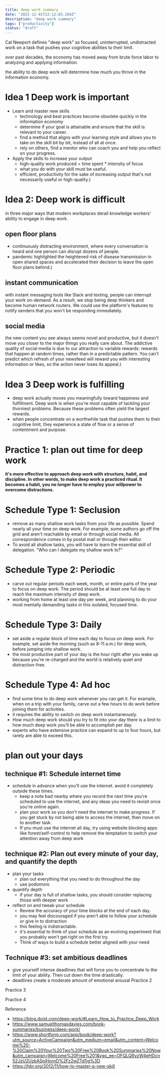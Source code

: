 ```yaml
---
title: deep work summary
date: "2021-12-01T22:12:03.284Z"
description: "deep work summary"
tags: ["productivity"]
status: "draft"
---
```


Cal Newport defines "deep work" as focused, uninterrupted, undistracted work on a task that pushes your cognitive abilities to their limit.

over past decades, the economy has moved away from brute force labor to analyzing and applying information.

the ability to do deep work will determine how much you thrive in the information economy.

# Idea 1 Deep work is important
- Learn and master new skills
  - technology and best practices become obsolete quickly in the information economy
  - determine if your goal is attainable and ensure that the skill is relevant to your career.
  - find a method that aligns with your learning style and allows you to take on the skill bit by bit, instead of all at once.
  - rely on others, find a mentor who can coach you and help you reflect on your progress.
- Apply the skills to increase your output
  - high-quality work produced = time spent * intensity of focus
  - what you do with your skill must be useful.
  - efficient, productivity for the sake of increasing output that's not necessarily useful or high-quality.)

# Idea 2: Deep work is difficult
in three major ways that modern workplaces derail knowledge workers' ability to engage in deep work.

## open floor plans
- continuously distracting environment, where every conversation is heard and one person can disrupt dozens of people.
- pandemic highlighted the heightened risk of disease transmission in open shared spaces and accelerated their decision to leave the open floor plans behind.)

## instant communication
with instant messaging tools like Slack and texting, people can interrupt your work on-demand. As a result, we stop being deep thinkers and become human network routers. We could use the platform's features to notify senders that you won't be responding immediately.

## social media

the new content you see always seems novel and productive, but it doesn't move you closer to the major things you really care about. The addictive quality of social media is due to our attraction to variable rewards: rewards that happen at random times, rather than in a predictable pattern. You can't predict which refresh of your newsfeed will reward you with interesting information or likes, so the action never loses its appeal.)

# Idea 3 Deep work is fulfilling

- deep work actually moves you meaningfully toward happiness and fulfillment. Deep work is when you're most capable of tackling your thorniest problems. Because these problems often yield the largest rewards.
- when people concentrate on a worthwhile task that pushes them to their cognitive limit, they experience a state of flow or a sense of contentment and purpose.

# Practice 1: plan out time for deep work
**it's more effective to approach deep work with structure, habit, and discipline. In other words, to make deep work a practiced ritual. It becomes a habit, you no longer have to employ your willpower to overcome distractions.**

# Schedule Type 1: Seclusion
- remove as many shallow work tasks from your life as possible. Spend nearly all your time on deep work. For example, some authors go off the grid and aren't reachable by email or through social media. All correspondence comes in by postal mail or through their editor.
- To avoid all shallow tasks, you will have to learn the essential skill of delegation. "Who can I delegate my shallow work to?"

# Schedule Type 2: Periodic
- carve out regular periods each week, month, or entire parts of the year to focus on deep work. The period should be at least one full day to reach the maximum intensity of deep work.
- working from home at least one day per week, and planning to do your most mentally demanding tasks in this isolated, focused time.

# Schedule Type 3: Daily
- set aside a regular block of time each day to focus on deep work. For example, set aside the morning (such as 8-11 a.m.) for deep work, before jumping into shallow work.
- the most productive part of your day is the hour right after you wake up because you're re-charged and the world is relatively quiet and distraction-free.

# Schedule Type 4: Ad hoc
- find some time to do deep work whenever you can get it. For example, when on a trip with your family, carve out a few hours to do work before joining them for activities.
- it requires the ability to switch on deep work instantaneously.
- How much deep work should you try to fit into your day
there is a limit to how much deep work you'll be able to accomplish per day.
- experts who have extensive practice can expand to up to four hours, but rarely are able to exceed this.

# plan out your days

## technique #1: Schedule internet time
- schedule in advance when you'll use the internet. avoid it completely outside these times.
  - keep a note bad nearby where you record the next time you're scheduled to use the internet, and any ideas you need to revisit once you're online again.
  - plan your work so you don't need the internet to make progress. If you get stuck by not being able to access the internet, then move on to another task.
  - If you must use the internet all day, try using website blocking apps like forest/self-control to help remove the temptation to switch your attention away from deep work

## technique #2: Plan out every minute of your day, and quantify the depth
- plan your tasks
  - plan out everything that you need to do throughout the day
  - use podomoro
- quantify depth
  - if your day is full of shallow tasks, you should consider replacing those with deeper work
- reflect on and tweak your schedule
  - Review the accuracy of your time blocks at the end of each day.
  - you may feel discouraged if you aren't able to follow your schedule or give in to distraction
  - this feeling is indistractable.
   - it's essential to think of your schedule as an evolving experiment that you probably won't get right on the first try.
  - Think of ways to build a schedule better aligned with your need

## Technique #3: set ambitious deadlines
- give yourself intense deadlines that will force you to concentrate to the limit of your ability. Then cut down the time drastically.
- deadlines create a moderate amount of emotional arousal
Practice 2

Practice 3

Practice 4

Reference
- https://blog.doist.com/deep-work/#Learn_How_to_Practice_Deep_Work
- https://www.samuelthomasdavies.com/book-summaries/business/deep-work/
- https://www.shortform.com/app/book/deep-work?utm_source=ActiveCampaign&utm_medium=email&utm_content=Welcome%20-%20Claim%20Your%20Two%20Free%20Book%20Summaries%20Now&utm_campaign=Welcome%20Free%201&vgo_ee=OFQLQRvzW4eHDcn52JzU2UzkASpiHornD%2Fz2wZTd1jg%3D
- https://hbr.org/2012/11/how-to-master-a-new-skill